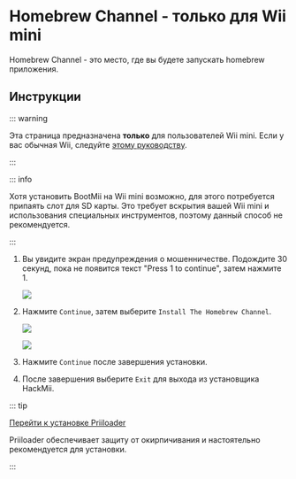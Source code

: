 # Homebrew Channel - только для Wii mini

Homebrew Channel - это место, где вы будете запускать homebrew приложения.

## Инструкции

::: warning

Эта страница предназначена **только** для пользователей Wii mini. Если у вас обычная Wii, следуйте [этому руководству](hbc).

:::

::: info

Хотя установить BootMii на Wii mini возможно, для этого потребуется припаять слот для SD карты. Это требует вскрытия вашей Wii mini и использования специальных инструментов, поэтому данный способ не рекомендуется.

:::

1. Вы увидите экран предупреждения о мошенничестве. Подождите 30 секунд, пока не появится текст "Press 1 to continue", затем нажмите 1.

   ![](/images/hackmii/scam.png)

2. Нажмите `Continue`, затем выберите `Install The Homebrew Channel`.

   ![](/images/hackmii/hbc_install.png)

   ![](/images/hackmii/hbc_install_ok.png)

3. Нажмите `Continue` после завершения установки.

4. После завершения выберите `Exit` для выхода из установщика HackMii.

::: tip

[Перейти к установке Priiloader](priiloader)

Priiloader обеспечивает защиту от окирпичивания и настоятельно рекомендуется для установки.

:::
